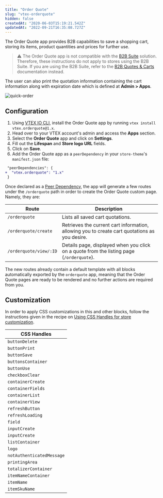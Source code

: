 ```yaml
---
title: "Order Quote"
slug: "vtex-orderquote"
hidden: false
createdAt: "2020-06-03T15:19:21.542Z"
updatedAt: "2022-09-21T16:35:08.727Z"
---
```


The Order Quote app provides B2B capabilities to save a shopping cart, storing its items, product quantities and prices for further use.

>⚠️ The Order Quote app is not compatible with the [B2B Suite](https://developers.vtex.com/docs/guides/vtex-b2b-suite) solution. Therefore, these instructions do not apply to stores using the B2B Suite. If you are using the B2B Suite, refer to the [B2B Quotes & Carts](https://developers.vtex.com/docs/guides/vtex-b2b-quotes) documentation instead.

The user can also print the quotation information containing the cart information along with expiration date which is defined at **Admin > Apps**.

![quick-order](https://user-images.githubusercontent.com/52087100/94163217-f5f35500-fe5d-11ea-8ac1-b1fd3c717ae5.png)

## Configuration

1. Using [VTEX IO CLI](https://developers.vtex.com/docs/guides/vtex-io-documentation-vtex-io-cli-installation-and-command-reference), install the Order Quote app by running `vtex install vtex.orderquote@1.x`.
2. Head over to your VTEX account's admin and access the **Apps** section.
3. Select the **Order Quote** app and click on **Settings**.
4. Fill out the **Lifespan** and **Store logo URL** fields.
5. Click on **Save**.
6. Add the Order Quote app as a `peerDependency` in your `store-theme`'s `manifest.json` file:

```diff
 "peerDependencies": {
+  "vtex.orderquote": "1.x"
 }
```

Once declared as a [Peer Dependency](https://developers.vtex.com/docs/guides/vtex-io-documentation-peerdependencies), the app will generate a few routes under the `/orderquote` path in order to create the Order Quote custom page. Namely, they are:

| Route                  | Description                                                                                   |
| ---------------------- | --------------------------------------------------------------------------------------------- |
| `/orderquote`          | Lists all saved cart quotations.                                                              |
| `/orderquote/create`   | Retrieves the current cart information, allowing you to create cart quotations as you desire. |
| `/orderquote/view/:ID` | Details page, displayed when you click on a quote from the listing page (`/orderquote`).      |

The new routes already contain a default template with all blocks automatically exported by the `orderquote` app, meaning that the Order Quote pages are ready to be rendered and no further actions are required from you.

## Customization

In order to apply CSS customizations in this and other blocks, follow the instructions given in the recipe on [Using CSS Handles for store customization](https://developers.vtex.com/docs/guides/vtex-io-documentation-using-css-handles-for-store-customization).

| CSS Handles               |
| ------------------------- |
| `buttonDelete`            |
| `buttonPrint`             |
| `buttonSave`              |
| `buttonsContainer`        |
| `buttonUse`               |
| `checkboxClear`           |
| `containerCreate`         |
| `containerFields`         |
| `containerList`           |
| `containerView`           |
| `refreshButton`           |
| `refreshLoading`          |
| `field`                   |
| `inputCreate`             |
| `inputCreate`             |
| `listContainer`           |
| `logo`                    |
| `notAuthenticatedMessage` |
| `printingArea`            |
| `totalizerContainer`      |
| `itemNameContainer`       |
| `itemName`                |
| `itemSkuName`             |

